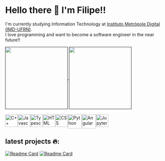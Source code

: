 # Hello there 👋 I'm Filipe!!
I'm currently studying Information Technology at [Instituto Metrópole Digital (IMD-UFRN)](https://www.metropoledigital.ufrn.br).<br>
I love programming and want to become a software engineer in the near future!!

<a href="">
  <img height=200 align="center" src="https://github-readme-stats.vercel.app/api?username=FilipeFCampos&show_icons=true&theme=tokyonight&rank_icon=github" />
</a>
<a href="">
  <img height=200 align="center" src="https://github-readme-stats.vercel.app/api/top-langs?username=FilipeFCampos&layout=compact&langs_count=8&card_width=320&theme=tokyonight&size_weight=0.5&count_weight=0.5" />
</a>
<br><br>

<div style="display:flex;">  
  <img style="width:40px; height:40px;" alt="C++" src="https://cdn.jsdelivr.net/gh/devicons/devicon@latest/icons/cplusplus/cplusplus-original.svg"/>
  <img style="width:40px; height:40px;" alt="Javascript" src="https://cdn.jsdelivr.net/gh/devicons/devicon@latest/icons/javascript/javascript-original.svg" /> 
  <img style="width:40px; height:40px;" alt="Typescript" src="https://cdn.jsdelivr.net/gh/devicons/devicon@latest/icons/typescript/typescript-original.svg" />     
  <img style="width:40px; height:40px;" alt="HTML" src="https://cdn.jsdelivr.net/gh/devicons/devicon@latest/icons/html5/html5-original.svg" />
  <img style="width:40px; height:40px;" alt="CSS" src="https://cdn.jsdelivr.net/gh/devicons/devicon@latest/icons/css3/css3-original.svg" />  
  <img style="width:45px; height:45px;" alt="Python" src="https://cdn.jsdelivr.net/gh/devicons/devicon@latest/icons/python/python-original.svg" />   
  <img style="width:45px; height:45px;" alt="Angular" src="https://cdn.jsdelivr.net/gh/devicons/devicon@latest/icons/angular/angular-original.svg" /> 
  <img style="width:40px; height:40px;" alt="Jupyter" src="https://cdn.jsdelivr.net/gh/devicons/devicon@latest/icons/jupyter/jupyter-original-wordmark.svg" />     
</div>

## latest projects 🔥:
[![Readme Card](https://github-readme-stats.vercel.app/api/pin/?username=FilipeFCampos&repo=Politik&theme=tokyonight)](https://github.com/FilipeFCampos/Politik)
[![Readme Card](https://github-readme-stats.vercel.app/api/pin/?username=Aliragm&repo=base_defense&theme=tokyonight)](https://github.com/Aliragm/base_defense)
